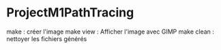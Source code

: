 # ProjectM1PathTracing

make : créer l'image
make view : Afficher l'image avec GIMP
make clean : nettoyer les fichiers générés

